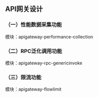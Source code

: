## API网关设计

### （一）性能数据采集功能
模块：apigateway-performance-collection

### （二）RPC泛化调用功能
模块：apigateway-rpc-genericinvoke

### （三）限流功能
模块：apigateway-flowlimit
